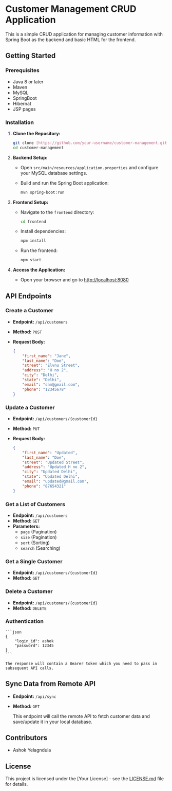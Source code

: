 
# Customer Management CRUD Application

This is a simple CRUD application for managing customer information with Spring Boot as the backend and basic HTML for the frontend.

## Getting Started

### Prerequisites

- Java 8 or later
- Maven
- MySQL
- SpringBoot
- Hibernat
- JSP pages

### Installation

1. **Clone the Repository:**

    ```bash
    git clone [https://github.com/your-username/customer-management.git](https://github.com/ashok0706/SunbaseAssignment.git)
    cd customer-management
    ```

2. **Backend Setup:**

    - Open `src/main/resources/application.properties` and configure your MySQL database settings.
    
    - Build and run the Spring Boot application:

        ```bash
        mvn spring-boot:run
        ```

3. **Frontend Setup:**

    - Navigate to the `frontend` directory:

        ```bash
        cd frontend
        ```

    - Install dependencies:

        ```bash
        npm install
        ```

    - Run the frontend:

        ```bash
        npm start
        ```

4. **Access the Application:**

    - Open your browser and go to [http://localhost:8080](http://localhost:8080)

## API Endpoints

### Create a Customer

- **Endpoint:** `/api/customers`
- **Method:** `POST`
- **Request Body:**
  
    ```json
    {
        "first_name": "Jane",
        "last_name": "Doe",
        "street": "Elvnu Street",
        "address": "H no 2",
        "city": "Delhi",
        "state": "Delhi",
        "email": "sam@gmail.com",
        "phone": "12345678"
    }
    ```

### Update a Customer

- **Endpoint:** `/api/customers/{customerId}`
- **Method:** `PUT`
- **Request Body:**

    ```json
    {
        "first_name": "Updated",
        "last_name": "Doe",
        "street": "Updated Street",
        "address": "Updated H no 2",
        "city": "Updated Delhi",
        "state": "Updated Delhi",
        "email": "updated@gmail.com",
        "phone": "87654321"
    }
    ```

### Get a List of Customers

- **Endpoint:** `/api/customers`
- **Method:** `GET`
- **Parameters:**
  - `page` (Pagination)
  - `size` (Pagination)
  - `sort` (Sorting)
  - `search` (Searching)

### Get a Single Customer

- **Endpoint:** `/api/customers/{customerId}`
- **Method:** `GET`

### Delete a Customer

- **Endpoint:** `/api/customers/{customerId}`
- **Method:** `DELETE`

### Authentication

  
    ```json
    {
        "login_id": ashok
        "password": 12345
    }
    ```

    The response will contain a Bearer token which you need to pass in subsequent API calls.


## Sync Data from Remote API

- **Endpoint:** `/api/sync`
- **Method:** `GET`

   This endpoint will call the remote API to fetch customer data and save/update it in your local database.

## Contributors

- Ashok Yelagndula

## License

This project is licensed under the [Your License] - see the [LICENSE.md](LICENSE.md) file for details.
